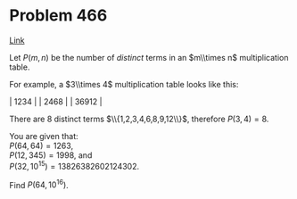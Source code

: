 # Problem 466

[Link](https://projecteuler.net/problem=466)

Let $P(m,n)$ be the number of *distinct* terms in an $m\\times n$ multiplication table.

For example, a $3\\times 4$ multiplication table looks like this:

| 1234  |
| 2468  |
| 36912 |

There are $8$ distinct terms $\\{1,2,3,4,6,8,9,12\\}$, therefore $P(3,4) = 8$.

You are given that:  
$P(64,64) = 1263$,  
$P(12,345) = 1998$, and  
$P(32,10^{15}) = 13826382602124302$.

Find $P(64,10^{16})$.